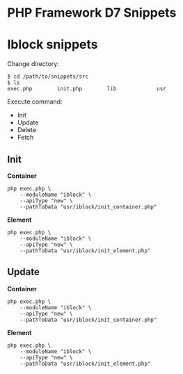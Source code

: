 # PHP Framework D7 Snippets


# Iblock snippets

Change directory:

```shell
$ cd /path/to/snippets/src
$ ls
exec.php        init.php        lib             usr
```

Execute command:

* Init
* Update
* Delete
* Fetch


## Init

**Container**

```shell
php exec.php \
	--moduleName "iblock" \ 
	--apiType "new" \
	--pathToData "usr/iblock/init_container.php"
```

**Element**

```shell
php exec.php \
	--moduleName "iblock" \ 
	--apiType "new" \
	--pathToData "usr/iblock/init_element.php"
```

## Update

**Container**

```shell
php exec.php \
	--moduleName "iblock" \ 
	--apiType "new" \
	--pathToData "usr/iblock/init_container.php"
```

**Element**

```shell
php exec.php \
	--moduleName "iblock" \ 
	--apiType "new" \
	--pathToData "usr/iblock/init_element.php"
```
